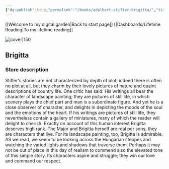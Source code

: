 ```yaml
---
{"dg-publish":true,"permalink":"/books/adalbert-stifter-brigitta/","title":"\"Brigitta\"","tags":["classic","fiction"]}
---
```


[[Welcome to my digital garden\|Back to start page]]
[[Dashboards/Lifetime Reading\|To my lifetime reading]]

![cover|150](http://books.google.com/books/content?id=I5guJNBdPacC&printsec=frontcover&img=1&zoom=1&edge=curl&source=gbs_api)

## Brigitta

### Store description

Stifter's stories are not characterized by depth of plot; indeed there is often no plot at all, but they charm by their lovely pictures of nature and quaint descriptions of country life. One critic has said: His writings all bear the character of landscape painting; they are pictures of still life, in which scenery plays the chief part and man is a subordinate figure. And yet he is a close observer of character, and delights in depicting the moods of the soul and the emotions of the heart. If his writings are pictures of still life, they nevertheless contain a gallery of miniatures, many of which the reader will delight to cherish. Exactly on account of this human interest Brigitta deserves high rank. The Major and Brigitta herself are real per sons, they are characters that live. For its landscape painting, too, Brigitta is admirable. AS we read, we seem to be looking across the Hungarian steppes and watching the varied lights and shadows that traverse them. Perhaps it may not be out of place in this day of realism to commend also the elevated tone of this simple story. Its characters aspire and struggle; they win our love and command our respect.
